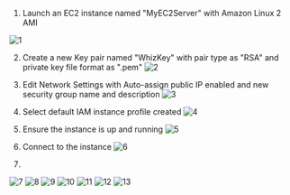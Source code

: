 1. Launch an EC2 instance named "MyEC2Server" with Amazon Linux 2 AMI

![1](https://github.com/prashantlangade306/12weeksawschallenge/assets/57378421/792fc7b6-378e-4272-9e81-90251a929ceb)

2. Create a new Key pair named "WhizKey" with pair type as "RSA" and private key file format as ".pem"
![2](https://github.com/prashantlangade306/12weeksawschallenge/assets/57378421/65047e55-4614-475c-b178-bcfce99e7c5c)

3. Edit Network Settings with Auto-assign public IP enabled and new security group name and description
![3](https://github.com/prashantlangade306/12weeksawschallenge/assets/57378421/67bf467e-7126-4c0c-a0f2-323954d6ad92)

4. Select default IAM instance profile created
![4](https://github.com/prashantlangade306/12weeksawschallenge/assets/57378421/5c543a5f-aedf-4fdb-8a52-07466dc79fad)

5. Ensure the instance is up and running
![5](https://github.com/prashantlangade306/12weeksawschallenge/assets/57378421/d557bbcd-3c64-4761-abbc-5f898bb103ac)

6. Connect to the instance
![6](https://github.com/prashantlangade306/12weeksawschallenge/assets/57378421/3699f78f-281a-4326-b50a-874d4cdb26f6)

7. 
![7](https://github.com/prashantlangade306/12weeksawschallenge/assets/57378421/c2290026-880f-4278-b63c-a03dab413c9e)
![8](https://github.com/prashantlangade306/12weeksawschallenge/assets/57378421/b55d5f56-f1f1-4957-b8a4-c89b188e769b)
![9](https://github.com/prashantlangade306/12weeksawschallenge/assets/57378421/daebf0de-b6bb-4683-ae3a-2f2053196a98)
![10](https://github.com/prashantlangade306/12weeksawschallenge/assets/57378421/dae26f24-9063-476b-b043-73ceb4709260)
![11](https://github.com/prashantlangade306/12weeksawschallenge/assets/57378421/e4e5ba86-6db8-499d-879c-6dbe38cf5b54)
![12](https://github.com/prashantlangade306/12weeksawschallenge/assets/57378421/64bfc5bf-2b65-41a2-90a9-bd1c6afe4329)
![13](https://github.com/prashantlangade306/12weeksawschallenge/assets/57378421/34297a4f-c932-403e-bf8d-1cfd445c96ce)

